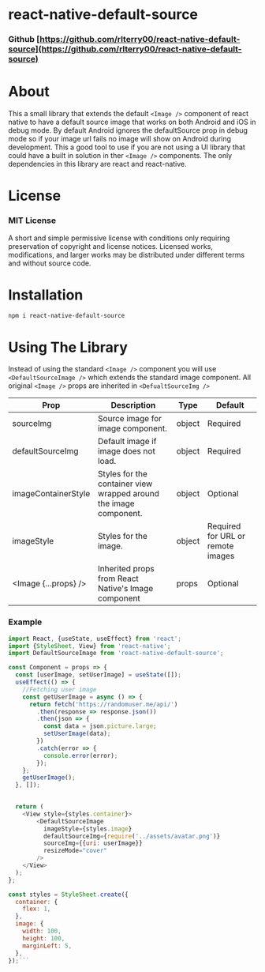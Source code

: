 # react-native-default-source

### Github [https://github.com/rlterry00/react-native-default-source](https://github.com/rlterry00/react-native-default-source)

# About

This a small library that extends the default `<Image />` component of react native to have a default source image that works on both Android and iOS in debug mode. By default Android ignores the defaultSource prop in debug mode so if your image url fails no image will show on Android during development. This a good tool to use if you are not using a UI library that could have a built in solution in ther `<Image />` components. The only dependencies in this library are react and react-native. 

# License
### MIT License
A short and simple permissive license with conditions only requiring preservation of copyright and license notices. Licensed works, modifications, and larger works may be distributed under different terms and without source code.

# Installation

`npm i react-native-default-source`

# Using The Library

Instead of using the standard `<Image />` component you will use `<DefaultSourceImage />` which extends the standard image component. All original `<Image />` props are inherited in `<DefualtSourceImg />`

| Prop                 | Description                                                       | Type   | Default                           |
|----------------------|-------------------------------------------------------------------|--------|-----------------------------------|
| sourceImg            | Source image for image component.                                 | object | Required                          |
| defaultSourceImg     | Default image if image does not load.                             | object | Required                          |
| imageContainerStyle  | Styles for the container view wrapped around the image component. | object | Optional                          |
| imageStyle           | Styles for the image.                                             | object | Required for URL or remote images |
| <Image {...props} /> | Inherited props from React Native's Image component               | props  | Optional                          |

### Example

```js
import React, {useState, useEffect} from 'react';
import {StyleSheet, View} from 'react-native';
import DefaultSourceImage from 'react-native-default-source';

const Component = props => {
  const [userImage, setUserImage] = useState([]);
  useEffect(() => {
    //Fetching user image
    const getUserImage = async () => {
      return fetch('https://randomuser.me/api/')
        .then(response => response.json())
        .then(json => {
          const data = json.picture.large;
          setUserImage(data);
        })
        .catch(error => {
          console.error(error);
        });
    };
    getUserImage();
  }, []);
  

  return (
    <View style={styles.container}>
        <DefaultSourceImage
          imageStyle={styles.image}
          defaultSourceImg={require('../assets/avatar.png')}
          sourceImg={{uri: userImage}}
          resizeMode="cover"
        />
    </View>
  );
};

const styles = StyleSheet.create({
  container: {
    flex: 1,
  },
  image: {
    width: 100,
    height: 100,
    marginLeft: 5,
  },
});```





